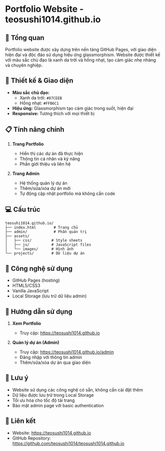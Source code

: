 # Portfolio Website - teosushi1014.github.io

## 🌟 Tổng quan
Portfolio website được xây dựng trên nền tảng GitHub Pages, với giao diện hiện đại và độc đáo sử dụng hiệu ứng glassmorphism. Website được thiết kế với màu sắc chủ đạo là xanh da trời và hồng nhạt, tạo cảm giác nhẹ nhàng và chuyên nghiệp.

## 🎨 Thiết kế & Giao diện
- **Màu sắc chủ đạo:**
  - Xanh da trời: `#87CEEB`
  - Hồng nhạt: `#FFB6C1`
- **Hiệu ứng:** Glassmorphism tạo cảm giác trong suốt, hiện đại
- **Responsive:** Tương thích với mọi thiết bị

## 📋 Tính năng chính
1. **Trang Portfolio**
   - Hiển thị các dự án đã thực hiện
   - Thông tin cá nhân và kỹ năng
   - Phần giới thiệu và liên hệ

2. **Trang Admin**
   - Hệ thống quản lý dự án
   - Thêm/sửa/xóa dự án mới
   - Tự động cập nhật portfolio mà không cần code

## 💻 Cấu trúc
```
teosuhi1014.github.io/
├── index.html        # Trang chủ
├── admin/            # Phần quản trị
├── assets/          
│   ├── css/         # Style sheets
│   ├── js/          # JavaScript files
│   └── images/      # Hình ảnh
└── projects/        # Dữ liệu dự án
```

## 🔧 Công nghệ sử dụng
- GitHub Pages (hosting)
- HTML5/CSS3
- Vanilla JavaScript
- Local Storage (lưu trữ dữ liệu admin)

## 🚀 Hướng dẫn sử dụng
1. **Xem Portfolio**
   - Truy cập: https://teosushi1014.github.io

2. **Quản lý dự án (Admin)**
   - Truy cập: https://teosushi1014.github.io/admin
   - Đăng nhập với thông tin admin
   - Thêm/sửa/xóa dự án qua giao diện

## 📝 Lưu ý
- Website sử dụng các công nghệ có sẵn, không cần cài đặt thêm
- Dữ liệu được lưu trữ trong Local Storage
- Tối ưu hóa cho tốc độ tải trang
- Bảo mật admin page với basic authentication

## 🔗 Liên kết
- Website: https://teosushi1014.github.io
- GitHub Repository: https://github.com/teosushi1014/teosushi1014.github.io